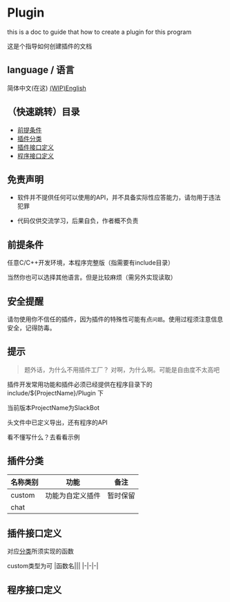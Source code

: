 # Plugin

this is a doc to guide that how to create a plugin for this program

这是个指导如何创建插件的文档

## language / 语言

简体中文(在这)  [(WIP)English](./en/Plugin.md)

## （快速跳转）目录

- [前提条件](#前提条件)
- [插件分类](#插件分类)
- [插件接口定义](#插件接口定义)
- [程序接口定义](#程序接口定义)

## 免责声明

- 软件并不提供任何可以使用的API，并不具备实际性应答能力，请勿用于违法犯罪

- 代码仅供交流学习，后果自负，作者概不负责

## 前提条件

任意C/C++开发环境，本程序完整版（指需要有include目录）

当然你也可以选择其他语言。但是比较麻烦（需另外实现读取）

## 安全提醒

请勿使用你不信任的插件，因为插件的特殊性可能有点```问题```。使用过程须注意信息安全，记得防毒。

## 提示

> 题外话，为什么不用插件工厂？ 对啊，为什么啊。可能是自由度不太高吧

插件开发常用功能和插件必须已经提供在程序目录下的 include/${ProjectName}/Plugin 下

当前版本ProjectName为SlackBot

头文件中已定义导出，还有程序的API

看不懂写什么？去看看示例

## 插件分类

|名称类别|功能|备注|
|-|-|-|
|custom|功能为自定义插件|暂时保留|
|chat|

## 插件接口定义

对应[分类](#插件分类)所须实现的函数

custom类型为可
|函数名|||
|-|-|-|



## 程序接口定义